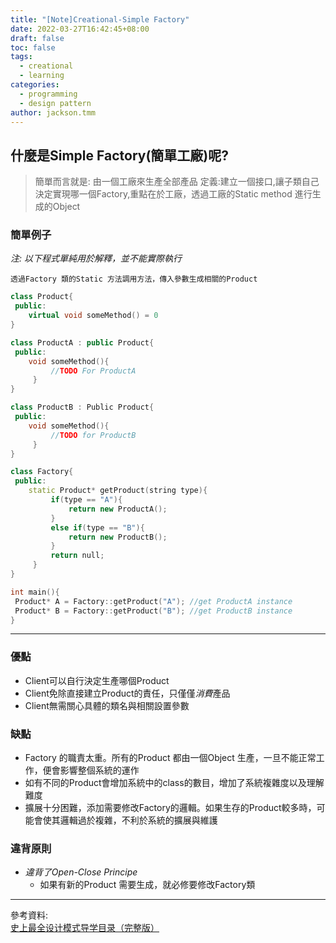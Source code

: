 ```yaml
---
title: "[Note]Creational-Simple Factory"
date: 2022-03-27T16:42:45+08:00
draft: false
toc: false
tags:
  - creational
  - learning
categories:
  - programming
  - design pattern
author: jackson.tmm
---
```


## 什麼是Simple Factory(簡單工廠)呢?
> 簡單而言就是: 由一個工廠來生產全部產品
> 定義:建立一個接口,讓子類自己決定實現哪一個Factory,重點在於工廠，透過工廠的Static method 進行生成的Object

### 簡單例子
*注: 以下程式單純用於解釋，並不能實際執行*  
```
透過Factory 類的Static 方法調用方法，傳入參數生成相關的Product
```
```c++
class Product{
 public:
 	virtual void someMethod() = 0
}

class ProductA : public Product{
 public:
 	void someMethod(){
         //TODO For ProductA
     }
}

class ProductB : Public Product{
 public:
 	void someMethod(){
         //TODO for ProductB
     }
}

class Factory{
 public:
 	static Product* getProduct(string type){
         if(type == "A"){
             return new ProductA();
         }
         else if(type == "B"){
             return new ProductB();
         }
         return null;
     }
}

int main(){
 Product* A = Factory::getProduct("A"); //get ProductA instance
 Product* B = Factory::getProduct("B"); //get ProductB instance
}
```
---
### 優點
* Client可以自行決定生產哪個Product
* Client免除直接建立Product的責任，只僅僅*消費*產品
* Client無需關心具體的類名與相關設置參數

### 缺點
* Factory 的職責太重。所有的Product 都由一個Object 生產，一旦不能正常工作，便會影響整個系統的運作
* 如有不同的Product會增加系統中的class的數目，增加了系統複雜度以及理解難度
* 擴展十分困難，添加需要修改Factory的邏輯。如果生存的Product較多時，可能會使其邏輯過於複雜，不利於系統的擴展與維護


### 違背原則
* *違背了Open-Close Principe*
  * 如果有新的Product 需要生成，就必修要修改Factory類

---
參考資料:  
[史上最全设计模式导学目录（完整版）](https://blog.csdn.net/LoveLion/article/details/17517213)